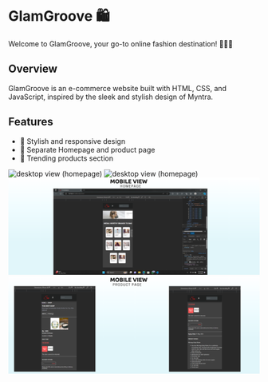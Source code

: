 
# GlamGroove 🛍️

Welcome to GlamGroove, your go-to online fashion destination! 👗👠🧥

## Overview

GlamGroove is an e-commerce website built with HTML, CSS, and JavaScript, inspired by the sleek and stylish design of Myntra.

## Features

- 🎨 Stylish and responsive design
- 🚀 Separate Homepage and product page
- 🌟 Trending products section


![desktop view (homepage)](https://github.com/Satyajeet-code/E-commerce-/assets/56536469/ecf9e3da-0085-4cc5-aa7d-32e3fa74951b)
![desktop view (homepage)](https://github.com/Satyajeet-code/E-commerce-/blob/main/desktop%20view%20(product%20page).png)
![desktop view (homepage)](https://github.com/Satyajeet-code/E-commerce-/blob/main/mobile%20view%20(homepage).png)
![desktop view (homepage)](https://github.com/Satyajeet-code/E-commerce-/blob/main/mobile%20view%20(product%20page).png)
